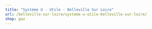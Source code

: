 ```yaml
---
title: "Système U - Utile - Belleville Sur Loire"
url: /belleville-sur-loire/systeme-u-utile-belleville-sur-loire/
shop: gaz
---
```

